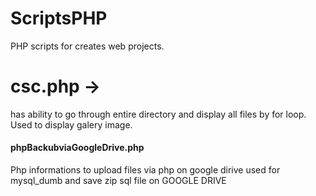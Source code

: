 # ScriptsPHP
PHP scripts for creates web projects. 



# csc.php ->
has ability to go through entire directory and display  all files by for loop.  Used to display galery image.


#### phpBackubviaGoogleDrive.php

Php informations to upload files via php on google dirive used for mysql_dumb and save zip sql file on GOOGLE DRIVE
